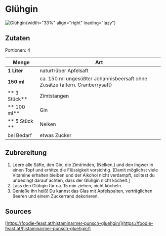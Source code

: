 

# Glühgin

![Glühgin](https://foodie-feast.at/wp-content/uploads/2021/12/wfuawiyhfci-800x530.jpg){width="33%" align="right" loading="lazy"}

## Zutaten
Portionen: 4

| Menge         | Art                                                                         |
| ------------- | --------------------------------------------------------------------------- |
| **1 Liter**   | naturtrüber Apfelsaft                                                       |
| **150 ml**    | ca. 150 ml ungesüßter Johannisbeersaft ohne Zusätze (altern. Cranberrysaft) |
| ** 3 Stück**  | Zimtstangen                                                                 |
| ** 100 ml**   | Gin                                                                         |
| ** 5 Stück ** | Nelken                                                                      |
| bei Bedarf    | etwas Zucker                                                                            |


## Zubrereitung
1.   Leere alle Säfte, den Gin, die Zimtrinden, (Nelken,) und den Ingwer in einen Topf und erhitze die Flüssigkeit vorsichtig. [Damit möglichst viele Vitamine erhalten bleiben und der Alkohol nicht verdampft, solltest du unbedingt darauf achten, dass der Glühgin nicht köchelt.] 
2.  Lass den Glühgin für ca. 15 min ziehen, nicht köcheln.
3.  Genieße ihn heiß! Du kannst das Glas mit Apfelspalten, verträglichen Beeren und einem Zuckerrand dekorieren.


## Sources
[https://foodie-feast.at/histaminarmer-punsch-gluehgin/](https://foodie-feast.at/histaminarmer-punsch-gluehgin/)